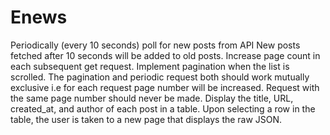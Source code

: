 # Enews
Periodically (every 10 seconds) poll for new posts from  API 
New posts fetched after 10 seconds will be added to old posts.
Increase page count in each subsequent get request.
Implement pagination when the list is scrolled.
The pagination and periodic request both should work mutually exclusive i.e for each request page number will be increased. Request with the same page number should never be made.
Display the title, URL, created_at, and author of each post in a table.
Upon selecting a row in the table, the user is taken to a new page that displays the raw JSON.
